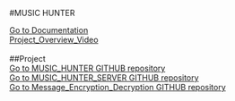 #MUSIC HUNTER

[Go to Documentation](https://github.com/BHN-Nirab/SPL-1/blob/master/report.docx) <br/> [Project_Overview_Video](https://youtu.be/L0kPivOQZUI) <br/> <br/>
##Project <br/>
[Go to MUSIC_HUNTER GITHUB repository](https://github.com/BHN-Nirab/MUSIC_HUNTER) <br/>
[Go to MUSIC_HUNTER_SERVER GITHUB repository](https://github.com/BHN-Nirab/MUSIC_HUNTER_SERVER/tree/master/Main_Server) <br/>
[Go to Message_Encryption_Decryption GITHUB repository](https://github.com/BHN-Nirab/MessageEncryptor)
